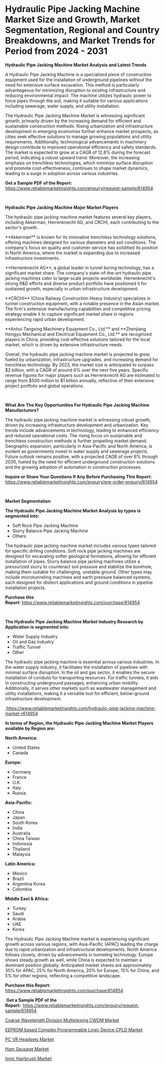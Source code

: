 <p><h1>Hydraulic Pipe Jacking Machine Market Size and Growth, Market Segmentation, Regional and Country Breakdowns, and Market Trends for Period from 2024 -  2031</h1></p><p><strong>Hydraulic Pipe Jacking Machine Market Analysis and Latest Trends</strong></p>
<p><p>A Hydraulic Pipe Jacking Machine is a specialized piece of construction equipment used for the installation of underground pipelines without the need for extensive surface excavation. This method is particularly advantageous for minimizing disruption to existing infrastructure and reducing environmental impact. The machine utilizes hydraulic power to force pipes through the soil, making it suitable for various applications including sewerage, water supply, and utility installation.</p><p>The Hydraulic Pipe Jacking Machine Market is witnessing significant growth, primarily driven by the increasing demand for efficient and sustainable construction methods. Rising urbanization and infrastructure development in emerging economies further enhance market prospects, as cities seek effective solutions to manage growing populations and utility requirements. Additionally, technological advancements in machinery design contribute to improved operational efficiency and safety standards. The market is expected to grow at a CAGR of 12.8% during the forecast period, indicating a robust upward trend. Moreover, the increasing emphasis on trenchless technologies, which minimize surface disruption and promote cost-effectiveness, continues to shape market dynamics, leading to a surge in adoption across various industries.</p></p>
<p><strong>Get a Sample PDF of the Report:&nbsp;</strong> <a href="https://www.reliablemarketinsights.com/enquiry/request-sample/614954?utm_campaign=1337&utm_medium=2&utm_source=Github&utm_content=ia&utm_term=01102024&utm_id=hydraulic-pipe-jacking-machine">https://www.reliablemarketinsights.com/enquiry/request-sample/614954</a></p>
<p>&nbsp;</p>
<p><strong>Hydraulic Pipe Jacking Machine Major Market Players</strong></p>
<p><p>The hydraulic pipe jacking machine market features several key players, including Akkerman, Herrenknecht AG, and CRCHI, each contributing to the sector's growth.</p><p>**Akkerman** is known for its innovative trenchless technology solutions, offering machines designed for various diameters and soil conditions. The company's focus on quality and customer service has solidified its position in North America, where the market is expanding due to increased infrastructure investments.</p><p>**Herrenknecht AG**, a global leader in tunnel boring technology, has a significant market share. The company's state-of-the-art hydraulic pipe jacking machines cater to large-scale projects worldwide. Herrenknecht's strong R&D efforts and diverse product portfolio have positioned it for sustained growth, especially in urban infrastructure development.</p><p>**CRCHI** (China Railway Construction Heavy Industry) specializes in tunnel construction equipment, with a notable presence in the Asian market. The firm's extensive manufacturing capabilities and competitive pricing strategy enable it to capture significant market share in regions experiencing rapid urban development.</p><p>**Anhui Tangxing Machinery Equipment Co., Ltd.** and **Zhenjiang Hongyu Mechanical and Electrical Equipment Co., Ltd.** are recognized players in China, providing cost-effective solutions tailored for the local market, which is driven by extensive infrastructure needs.</p><p>Overall, the hydraulic pipe jacking machine market is projected to grow, fueled by urbanization, infrastructure upgrades, and increasing demand for trenchless technology. By 2023, the market size is anticipated to surpass $2 billion, with a CAGR of around 6% over the next five years. Specific revenue figures for major players such as Herrenknecht AG are estimated to range from $500 million to $1 billion annually, reflective of their extensive project portfolio and global operations.</p></p>
<p>&nbsp;</p>
<p><strong>What Are The Key Opportunities For Hydraulic Pipe Jacking Machine Manufacturers?</strong></p>
<p><p>The hydraulic pipe jacking machine market is witnessing robust growth, driven by increasing infrastructure development and urbanization. Key trends include advancements in technology, leading to enhanced efficiency and reduced operational costs. The rising focus on sustainable and trenchless construction methods is further propelling market demand. Geographic expansion, particularly in Asia-Pacific and North America, is evident as governments invest in water supply and sewerage projects. Future outlook remains positive, with a projected CAGR of over 6% through 2030, fueled by the need for efficient underground construction solutions and the growing adoption of automation in construction processes.</p></p>
<p><strong>Inquire or Share Your Questions If Any Before Purchasing This Report:</strong> <a href="https://www.reliablemarketinsights.com/enquiry/pre-order-enquiry/614954?utm_campaign=1337&utm_medium=2&utm_source=Github&utm_content=ia&utm_term=01102024&utm_id=hydraulic-pipe-jacking-machine">https://www.reliablemarketinsights.com/enquiry/pre-order-enquiry/614954</a></p>
<p>&nbsp;</p>
<p><strong>Market Segmentation</strong></p>
<p><strong>The Hydraulic Pipe Jacking Machine Market Analysis by types is segmented into:</strong></p>
<p><ul><li>Soft Rock Pipe Jacking Machine</li><li>Slurry Balance Pipe Jacking Machine</li><li>Others</li></ul></p>
<p><p>The hydraulic pipe jacking machine market includes various types tailored for specific drilling conditions. Soft rock pipe jacking machines are designed for excavating softer geological formations, allowing for efficient installation of pipes. Slurry balance pipe jacking machines utilize a pressurized slurry to counteract soil pressure and stabilize the borehole, making them suitable for challenging, unstable ground. Other types may include microtunneling machines and earth pressure balanced systems, each designed for distinct applications and ground conditions in pipeline installation projects.</p></p>
<p><strong>Purchase this Report:&nbsp;</strong><a href="https://www.reliablemarketinsights.com/purchase/614954?utm_campaign=1337&utm_medium=2&utm_source=Github&utm_content=ia&utm_term=01102024&utm_id=hydraulic-pipe-jacking-machine">https://www.reliablemarketinsights.com/purchase/614954</a></p>
<p>&nbsp;</p>
<p><strong>The Hydraulic Pipe Jacking Machine Market Industry Research by Application is segmented into:</strong></p>
<p><ul><li>Water Supply Industry</li><li>Oil and Gas Industry</li><li>Traffic Tunnel</li><li>Other</li></ul></p>
<p><p>The hydraulic pipe jacking machine is essential across various industries. In the water supply industry, it facilitates the installation of pipelines with minimal surface disruption. In the oil and gas sector, it enables the secure installation of conduits for transporting resources. For traffic tunnels, it aids in constructing underground passages, enhancing urban mobility. Additionally, it serves other markets such as wastewater management and utility installations, making it a versatile tool for efficient, below-ground infrastructure development.</p></p>
<p><a href="https://www.reliablemarketinsights.com/hydraulic-pipe-jacking-machine-market-r614954?utm_campaign=1337&utm_medium=2&utm_source=Github&utm_content=ia&utm_term=01102024&utm_id=hydraulic-pipe-jacking-machine">&nbsp;https://www.reliablemarketinsights.com/hydraulic-pipe-jacking-machine-market-r614954</a></p>
<p><strong>In terms of Region, the Hydraulic Pipe Jacking Machine Market Players available by Region are:</strong></p>
<p>
    <p> <strong> North America: </strong>
        <ul>
            <li>United States</li>
            <li>Canada</li>
        </ul>
        </p> 
    <p> <strong> Europe: </strong>
        <ul>
            <li>Germany</li>
            <li>France</li>
            <li>U.K.</li>
            <li>Italy</li>
            <li>Russia</li>
        </ul>
        </p> 
    <p> <strong> Asia-Pacific: </strong>
        <ul>
            <li>China</li>
            <li>Japan</li>
            <li>South Korea</li>
            <li>India</li>
            <li>Australia</li>
            <li>China Taiwan</li>
            <li>Indonesia</li>
            <li>Thailand</li>
            <li>Malaysia</li>
        </ul>
        </p> 
    <p> <strong> Latin America: </strong>
        <ul>
            <li>Mexico</li>
            <li>Brazil</li>
            <li>Argentina Korea</li>
            <li>Colombia</li>
        </ul>
        </p> 
    <p> <strong> Middle East & Africa: </strong>
        <ul>
            <li>Turkey</li>
            <li>Saudi</li>
            <li>Arabia</li>
            <li>UAE</li>
            <li>Korea</li>
        </ul>
    </p>
    </p>
<p><p>The Hydraulic Pipe Jacking Machine market is experiencing significant growth across various regions, with Asia-Pacific (APAC) leading the charge due to rapid urbanization and infrastructural developments. North America follows closely, driven by advancements in tunneling technology. Europe shows steady growth as well, while China is expected to maintain a dominant position globally. Anticipated market shares are approximately 35% for APAC, 25% for North America, 20% for Europe, 15% for China, and 5% for other regions, reflecting a competitive landscape.</p></p>
<p><strong>Purchase this Report: </strong><a href="https://www.reliablemarketinsights.com/purchase/614954?utm_campaign=1337&utm_medium=2&utm_source=Github&utm_content=ia&utm_term=01102024&utm_id=hydraulic-pipe-jacking-machine">https://www.reliablemarketinsights.com/purchase/614954</a></p>
<p>&nbsp;<strong>Get a Sample PDF of the Report:&nbsp;&nbsp;</strong><a href="https://www.reliablemarketinsights.com/enquiry/request-sample/614954?utm_campaign=1337&utm_medium=2&utm_source=Github&utm_content=ia&utm_term=01102024&utm_id=hydraulic-pipe-jacking-machine">https://www.reliablemarketinsights.com/enquiry/request-sample/614954</a></p>
<p><strong></strong></p>
<p><p><a href="https://issuu.com/reportprime-2/docs/coarse-wavelength-division-multiple_522bdb0b49e9ce?utm_campaign=1337&utm_medium=2&utm_source=Github&utm_content=ia&utm_term=01102024&utm_id=hydraulic-pipe-jacking-machine">Coarse Wavelength Division Multiplexing CWDM Market</a></p><p><a href="https://issuu.com/reportprime-2/docs/eeprom-based-complex-programmable-l_e19861fdd13cc8?utm_campaign=1337&utm_medium=2&utm_source=Github&utm_content=ia&utm_term=01102024&utm_id=hydraulic-pipe-jacking-machine">EEPROM based Complex Programmable Logic Device CPLD Market</a></p><p><a href="https://www.linkedin.com/pulse/what-factors-influence-pc-vr-headsets-market-coming-years-product-ds2ec?utm_campaign=1337&utm_medium=2&utm_source=Github&utm_content=ia&utm_term=01102024&utm_id=hydraulic-pipe-jacking-machine">PC VR Headsets Market</a></p><p><a href="https://www.linkedin.com/pulse/global-ham-sausage-market-exploring-share-trends-future-growth-in0fc?utm_campaign=1337&utm_medium=2&utm_source=Github&utm_content=ia&utm_term=01102024&utm_id=hydraulic-pipe-jacking-machine">Ham Sausage Market</a></p><p><a href="https://www.linkedin.com/pulse/how-regional-markets-adapting-ionic-hairbrush-market-innovations-qb47c?utm_campaign=1337&utm_medium=2&utm_source=Github&utm_content=ia&utm_term=01102024&utm_id=hydraulic-pipe-jacking-machine">Ionic Hairbrush Market</a></p></p>